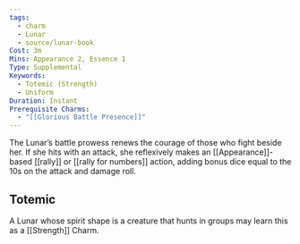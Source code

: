 ```yaml
---
tags:
  - charm
  - Lunar
  - source/lunar-book
Cost: 3m
Mins: Appearance 2, Essence 1
Type: Supplemental
Keywords:
  - Totemic (Strength)
  - Uniform
Duration: Instant
Prerequisite Charms:
  - "[[Glorious Battle Presence]]"
---
```

The Lunar’s battle prowess renews the courage of those who fight beside her. If she hits with an attack, she reflexively makes an [[Appearance]]-based [[rally]] or [[rally for numbers]] action, adding bonus dice equal to the 10s on the attack and damage roll. 
## Totemic 

A Lunar whose spirit shape is a creature that hunts in groups may learn this as a [[Strength]] Charm.